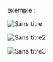 exemple :

![Sans titre](https://github.com/fk-crafter/html-css-js-other/assets/127132293/47779a9f-7c66-4347-9a91-fe38bbbbfc26)

![Sans titre2](https://github.com/fk-crafter/html-css-js-other/assets/127132293/5b6ae48b-b99e-43cf-8e41-86ca3895ff7e)

![Sans titre3](https://github.com/fk-crafter/html-css-js-other/assets/127132293/e8fb14f3-9af5-490e-b72e-03b85b5c49f5)
